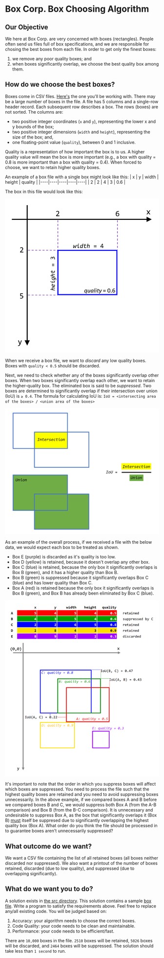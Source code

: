 # Box Corp. Box Choosing Algorithm
## Our Objective
We here at Box Corp. are very concerned with boxes (rectangles). People often send us files full of box specifications, and we are responsible for chosing the best boxes from each file. In order to get only the finest boxes:
1. we remove any poor quality boxes; and
2. when boxes significantly overlap, we choose the best quality box among them.

## How do we choose the best boxes? 
Boxes come in CSV files. [Here's](./src/BoxChooser/boxes.csv) the one you'll be working with. There may be a large number of boxes in the file. A file has 5 columns and a single-row header record. Each subsequent row describes a box. The rows (boxes) are not sorted. The columns are:
* two positive integer coordinates (`x` and `y`), representing the lower x and y bounds of the box;
* two positive integer dimensions (`width` and `height`), representing the size of the box; and,
* one floating-point value (`quality`), between 0 and 1 inclusive.

Quality is a representation of how important the box is to us. A higher quality value will mean the box is more important (e.g., a box with quality = 0.8 is more important than a box with quality = 0.4). When forced to choose, we want to retain higher quality boxes.

An example of a box file with a single box might look like this:
| x | y | width | height | quality |
|----|----|----|----|----|
| 2 | 2 | 4 | 3 | 0.6 |

The box in this file would look like this:

<img src="./Images/BoxExample.png" width="600px"/>

When we receive a box file, we want to *discard* any low quality boxes. Boxes with `quality < 0.5` should be discarded.

Next, we need to check whether any of the boxes significantly overlap other boxes. When two boxes significantly overlap each other, we want to retain the higher-quality box. The eliminated box is said to be *suppressed*. Two boxes are determined to significantly overlap if their intersection over union (IoU) is `≥ 0.4`. The formula for calculating IoU is: `IoU = <intersecting area of the boxes> / <union area of the boxes>`

<img src="./Images/IoU.png" width="600px" />

As an example of the overall process, if we received a file with the below data, we would expect each box to be treated as shown.
* Box E (purple) is discarded as it's quality is too low.
* Box D (yellow) is retained, because it doesn't overlap any other box.
* Box C (blue) is retained, because the only box it significantly overlaps is Box B (green), and it has a higher quality than Box B.
* Box B (green) is suppressed because it significantly overlaps Box C (blue) and has lower quality than Box C.
* Box A (red) is retained because the only box it significantly overlaps is Box B (green), and Box B has already been eliminated by Box C (blue).

<img src="./Images/AcceptanceCriteria.png" width="600px" />

It's important to note that the order in which you suppress boxes will affect which boxes are suppressed. You need to process the file such that the highest quality boxes are retained and you need to avoid suppressing boxes unnecessarily. In the above example, if we compared boxes A and B before we compared boxes B and C, we would suppress both Box A (from the A-B comparison) and Box B (from the B-C comparison). It is unnecessary and undesirable to suppress Box A, as the box that significantly overlaps it (Box B) <ins>must</ins> itself be suppresed due to significantly overlapping the highest quality box (Box A). What order do you think the file should be processed in to guarantee boxes aren't unnecessarily suppressed?

## What outcome do we want?
We want a CSV file containing the list of all retained boxes (all boxes neither discarded nor suppressed). We also want a printout of the number of boxes retained, discarded (due to low quality), and suppressed (due to overlapping significantly).

## What do we want you to do?
A solution exists in [the src directory](./src). This solution contains a sample [box file](./src/BoxChooser/boxes.csv). Write a program to satisfy the requirements above. Feel free to replace any/all existing code. You will be judged based on:
1. Accuracy: your algorithm needs to choose the correct boxes.
2. Code Quality: your code needs to be clean and maintainable.
3. Performance: your code needs to be efficient/fast.

There are `10,000` boxes in the file. `2510` boxes will be retained, `5026` boxes will be discarded, and `2464` boxes will be suppressed. The solution should take less than `1 second` to run.

